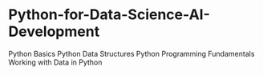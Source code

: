 # Python-for-Data-Science-AI-Development
Python Basics Python Data Structures Python Programming Fundamentals Working with Data in Python
